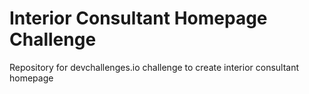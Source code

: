 # Interior Consultant Homepage Challenge
Repository for devchallenges.io challenge to create interior consultant homepage
